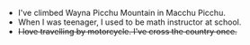 * I've climbed Wayna Picchu Mountain in Macchu Picchu.
* When I was teenager, I used to be math instructor at school.
* ~~I love travelling by motorcycle. I've cross the country once.~~